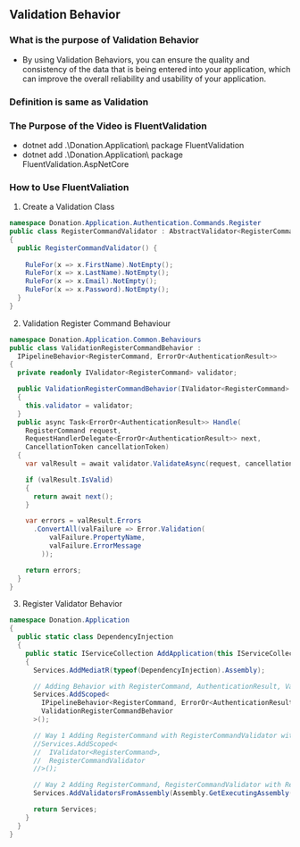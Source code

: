 ﻿## Validation Behavior

### What is the purpose of Validation Behavior
- By using Validation Behaviors, you can ensure the quality and consistency of the data that is being entered into your application, which can improve the overall reliability and usability of your application.

### Definition is same as Validation

### The Purpose of the Video is FluentValidation
- dotnet add .\Donation.Application\ package FluentValidation
- dotnet add .\Donation.Application\ package FluentValidation.AspNetCore

### How to Use FluentValiation
1. Create a Validation Class
```c#
namespace Donation.Application.Authentication.Commands.Register
public class RegisterCommandValidator : AbstractValidator<RegisterCommand>
{
  public RegisterCommandValidator() {
      
    RuleFor(x => x.FirstName).NotEmpty();
    RuleFor(x => x.LastName).NotEmpty();
    RuleFor(x => x.Email).NotEmpty();
    RuleFor(x => x.Password).NotEmpty();
  }
}
```
2. Validation Register Command Behaviour
```c#
namespace Donation.Application.Common.Behaviours
public class ValidationRegisterCommandBehavior :
  IPipelineBehavior<RegisterCommand, ErrorOr<AuthenticationResult>>
{
  private readonly IValidator<RegisterCommand> validator;

  public ValidationRegisterCommandBehavior(IValidator<RegisterCommand> validator)
  {
    this.validator = validator;
  }
  public async Task<ErrorOr<AuthenticationResult>> Handle(
    RegisterCommand request,
    RequestHandlerDelegate<ErrorOr<AuthenticationResult>> next, 
    CancellationToken cancellationToken)
  {
    var valResult = await validator.ValidateAsync(request, cancellationToken);

    if (valResult.IsValid)
    {
      return await next();
    }

    var errors = valResult.Errors
      .ConvertAll(valFailure => Error.Validation(
          valFailure.PropertyName,
          valFailure.ErrorMessage
        ));

    return errors;
  }
}

```
3. Register Validator Behavior
```c#
namespace Donation.Application
{
  public static class DependencyInjection
  {
    public static IServiceCollection AddApplication(this IServiceCollection Services)
    {
      Services.AddMediatR(typeof(DependencyInjection).Assembly);

      // Adding Behavior with RegisterCommand, AuthenticationResult, ValidationRegisterCommandBehaviorz
      Services.AddScoped<
        IPipelineBehavior<RegisterCommand, ErrorOr<AuthenticationResult>>,
        ValidationRegisterCommandBehavior
      >();

      // Way 1 Adding RegisterCommand with RegisterCommandValidator without Reflection
      //Services.AddScoped<
      //  IValidator<RegisterCommand>, 
      //  RegisterCommandValidator
      //>();

      // Way 2 Adding RegisterCommand, RegisterCommandValidator with Reflection Required a Package FluentValidation.AspNetCore
      Services.AddValidatorsFromAssembly(Assembly.GetExecutingAssembly());

      return Services;
    }
  }
}
```
